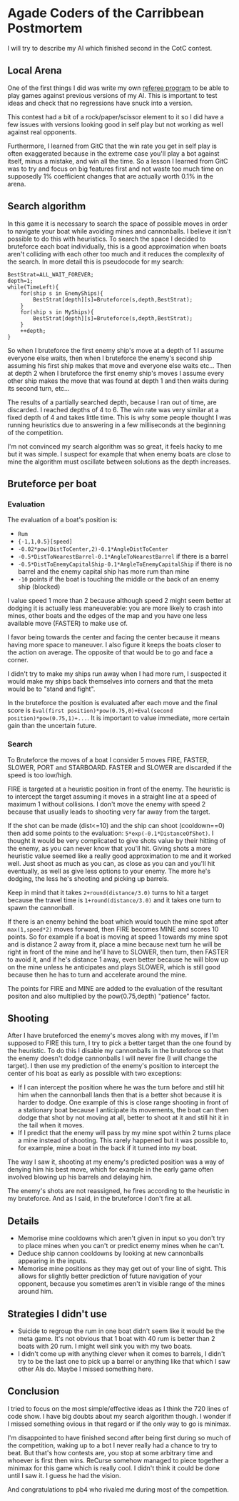 ﻿# Agade Coders of the Carribbean Postmortem

I will try to describe my AI which finished second in the CotC contest.

## Local Arena

One of the first things I did was write my own [referee program](https://github.com/Agade09/CG-CotC-Arena) to be able to play games against previous versions of my AI. This is important to test ideas and check that no regressions have snuck into a version.

This contest had a bit of a rock/paper/scissor element to it so I did have a few issues with versions looking good in self play but not working as well against real opponents.

Furthermore, I learned from GitC that the win rate you get in self play is often exaggerated because in the extreme case you'll play a bot against itself, minus a mistake, and win all the time. So a lesson I learned from GitC was to try and focus on big features first and not waste too much time on supposedly 1% coefficient changes that are actually worth 0.1% in the arena.

## Search algorithm

In this game it is necessary to search the space of possible moves in order to navigate your boat while avoiding mines and cannonballs. I believe it isn't possible to do this with heuristics. To search the space I decided to bruteforce each boat individually, this is a good approximation when boats aren't colliding with each other too much and it reduces the complexity of the search. In more detail this is pseudocode for my search:

```
BestStrat=ALL_WAIT_FOREVER;
depth=1;
while(TimeLeft){
    for(ship s in EnemyShips){
        BestStrat[depth][s]=Bruteforce(s,depth,BestStrat);
    }
    for(ship s in MyShips){
        BestStrat[depth][s]=Bruteforce(s,depth,BestStrat);
    }
    ++depth;
}
```

So when I bruteforce the first enemy ship's move at a depth of 1 I assume everyone else waits, then when I bruteforce the enemy's second ship assuming his first ship makes that move and everyone else waits etc...
Then at depth 2 when I bruteforce the first enemy ship's moves I assume every other ship makes the move that was found at depth 1 and then waits during its second turn, etc...

The results of a partially searched depth, because I ran out of time, are discarded. I reached depths of 4 to 6. The win rate was very similar at a fixed depth of 4 and takes little time. This is why some people thought I was running heuristics due to answering in a few milliseconds at the beginning of the competition.

I'm not convinced my search algorithm was so great, it feels hacky to me but it was simple. I suspect for example that when enemy boats are close to mine the algorithm must oscillate between solutions as the depth increases.

## Bruteforce per boat

### Evaluation

The evaluation of a boat's position is:

* `Rum`
* `{-1,1,0.5}[speed]`
* `-0.02*pow(DistToCenter,2)-0.1*AngleDistToCenter`
* `-0.5*DistToNearestBarrel-0.1*AngleToNearestBarrel` if there is a barrel
* `-0.5*DistToEnemyCapitalShip-0.1*AngleToEnemyCapitalShip` if there is no barrel and the enemy capital ship has more rum than mine
* `-10` points if the boat is touching the middle or the back of an enemy ship (blocked)

I value speed 1 more than 2 because although speed 2 might seem better at dodging it is actually less maneuverable: you are more likely to crash into mines, other boats and the edges of the map and you have one less available move (FASTER) to make use of.

I favor being towards the center and facing the center because it means having more space to maneuver. I also figure it keeps the boats closer to the action on average. The opposite of that would be to go and face a corner.

I didn't try to make my ships run away when I had more rum, I suspected it would make my ships back themselves into corners and that the meta would be to "stand and fight".

In the bruteforce the position is evaluated after each move and the final score is `Eval(first position)*pow(0.75,0)+Eval(second position)*pow(0.75,1)+...`. It is important to value immediate, more certain gain than the uncertain future.

### Search

To Bruteforce the moves of a boat I consider 5 moves FIRE, FASTER, SLOWER, PORT and STARBOARD. FASTER and SLOWER are discarded if the speed is too low/high.

FIRE is targeted at a heuristic position in front of the enemy. The heuristic is to intercept the target assuming it moves in a straight line at a speed of maximum 1 without collisions. I don't move the enemy with speed 2 because that usually leads to shooting very far away from the target.

If the shot can be made (dist<=10) and the ship can shoot (cooldown==0) then add some points to the evaluation: `5*exp(-0.1*DistanceOfShot)`. I thought it would be very complicated to give shots value by their hitting of the enemy, as you can never know that you'll hit. Giving shots a more heuristic value seemed like a really good approximation to me and it worked well. Just shoot as much as you can, as close as you can and you'll hit eventually, as well as give less options to your enemy. The more he's dodging, the less he's shooting and picking up barrels.

Keep in mind that it takes `2+round(distance/3.0)` turns to hit a target because the travel time is `1+round(distance/3.0)` and it takes one turn to spawn the cannonball.

If there is an enemy behind the boat which would touch the mine spot after `max(1,speed*2)` moves forward, then FIRE becomes MINE and scores 10 points. So for example if a boat is moving at speed 1 towards my mine spot and is distance 2 away from it, place a mine because next turn he will be right in front of the mine and he'll have to SLOWER, then turn, then FASTER to avoid it, and if he's distance 1 away, even better because he will blow up on the mine unless he anticipates and plays SLOWER, which is still good because then he has to turn and accelerate around the mine.

The points for FIRE and MINE are added to the evaluation of the resultant positon and also multiplied by the pow(0.75,depth) "patience" factor.

## Shooting

After I have bruteforced the enemy's moves along with my moves, if I'm supposed to FIRE this turn, I try to pick a better target than the one found by the heuristic. To do this I disable my cannonballs in the bruteforce so that the enemy doesn't dodge cannonballs I will never fire (I will change the target). I then use my prediction of the enemy's position to intercept the center of his boat as early as possible with two exceptions:
* If I can intercept the position where he was the turn before and still hit him when the cannonball lands then that is a better shot because it is harder to dodge. One example of this is close range shooting in front of a stationary boat because I anticipate its movements, the boat can then dodge that shot by not moving at all, better to shoot at it and still hit it in the tail when it moves.
* If I predict that the enemy will pass by my mine spot within 2 turns place a mine instead of shooting. This rarely happened but it was possible to, for example, mine a boat in the back if it turned into my boat.

The way I saw it, shooting at my enemy's predicted position was a way of denying him his best move, which for example in the early game often involved blowing up his barrels and delaying him.

The enemy's shots are not reassigned, he fires according to the heuristic in my bruteforce. And as I said, in the bruteforce I don't fire at all.

## Details

* Memorise mine cooldowns which aren't given in input so you don't try to place mines when you can't or predict enemy mines when he can't.
* Deduce ship cannon cooldowns by looking at new cannonballs appearing in the inputs.
* Memorise mine positions as they may get out of your line of sight. This allows for slightly better prediction of future navigation of your opponent, because you sometimes aren't in visible range of the mines around him.

## Strategies I didn't use

* Suicide to regroup the rum in one boat didn't seem like it would be the meta game. It's not obvious that 1 boat with 40 rum is better than 2 boats with 20 rum. I might well sink you with my two boats.
* I didn't come up with anything clever when it comes to barrels, I didn't try to be the last one to pick up a barrel or anything like that which I saw other AIs do. Maybe I missed something here.

## Conclusion

I tried to focus on the most simple/effective ideas as I think the 720 lines of code show. I have big doubts about my search algorithm though. I wonder if I missed something ovious in that regard or if the only way to go is minimax.

I'm disappointed to have finished second after being first during so much of the competition, waking up to a bot I never really had a chance to try to beat. But that's how contests are, you stop at some arbitrary time and whoever is first then wins. ReCurse somehow managed to piece together a minimax for this game which is really cool. I didn't think it could be done until I saw it. I guess he had the vision.

And congratulations to pb4 who rivaled me during most of the competition.